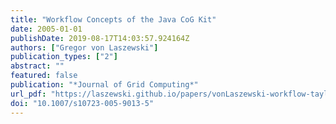 ```yaml
---
title: "Workflow Concepts of the Java CoG Kit"
date: 2005-01-01
publishDate: 2019-08-17T14:03:57.924164Z
authors: ["Gregor von Laszewski"]
publication_types: ["2"]
abstract: ""
featured: false
publication: "*Journal of Grid Computing*"
url_pdf: "https://laszewski.github.io/papers/vonLaszewski-workflow-taylor-anl.pdf"
doi: "10.1007/s10723-005-9013-5"
---
```


